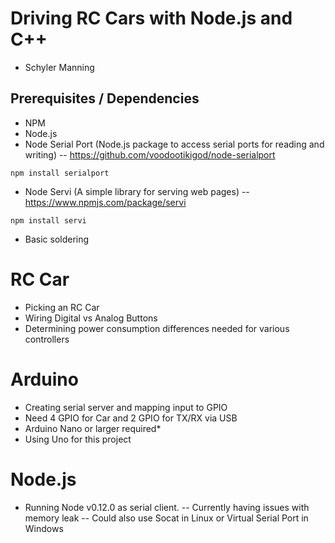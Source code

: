 # Driving RC Cars with Node.js and C++
- Schyler Manning

## Prerequisites / Dependencies
- NPM
- Node.js
- Node Serial Port  (Node.js package to access serial ports for reading and writing)
-- https://github.com/voodootikigod/node-serialport
```
npm install serialport
```

- Node Servi  (A simple library for serving web pages)
-- https://www.npmjs.com/package/servi
```
npm install servi
```

- Basic soldering

# RC Car
- Picking an RC Car
- Wiring Digital vs Analog Buttons
- Determining power consumption differences needed for various controllers


# Arduino
- Creating serial server and mapping input to GPIO
- Need 4 GPIO for Car and 2 GPIO for TX/RX via USB
- Arduino Nano or larger required*
- Using Uno for this project


# Node.js
- Running Node v0.12.0 as serial client.
-- Currently having issues with memory leak
-- Could also use Socat in Linux or Virtual Serial Port in Windows
